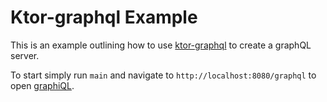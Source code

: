 # Ktor-graphql Example

This is an example outlining how to use [ktor-graphql](https://github.com/excitement-engineer/ktor-graphql) to create a graphQL server.

To start simply run `main` and navigate to `http://localhost:8080/graphql` to open [graphiQL](https://github.com/graphql/graphiql).

